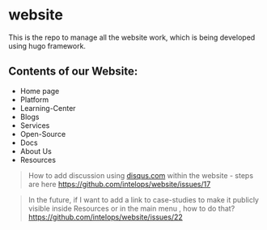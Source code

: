 # website
This is the repo to manage all the website work, which is being developed using hugo framework.

## Contents of our Website:
- Home page
- Platform
- Learning-Center
- Blogs
- Services
- Open-Source
- Docs
- About Us
- Resources

> How to add discussion using [disqus.com](https://disqus.com/) within the website - steps are here https://github.com/intelops/website/issues/17 

> In the future, if I want to add a link to case-studies to make it publicly visible inside Resources or in the main menu , how to do that?
> https://github.com/intelops/website/issues/22 

